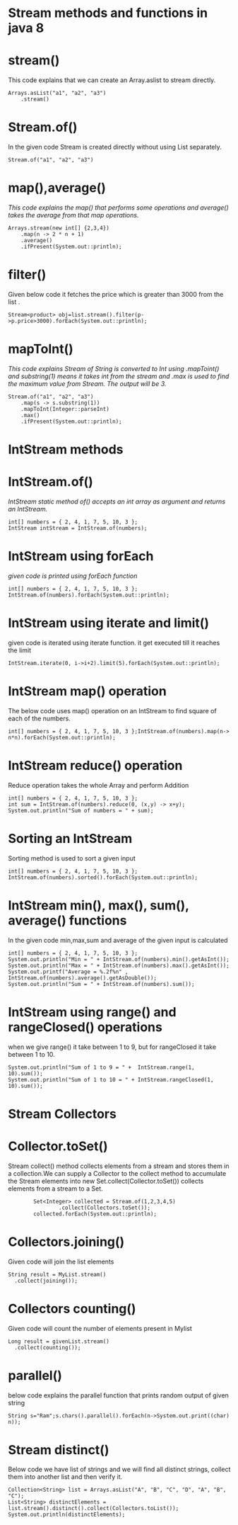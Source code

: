 # Stream methods and functions in java 8
# stream()
This code explains that we can create an Array.aslist to stream directly.
``````
Arrays.asList("a1", "a2", "a3")
    .stream()
``````
# Stream.of()
In the given code Stream is created directly without using List separately.
``````
Stream.of("a1", "a2", "a3")
``````
# map(),average()
*This code explains the map() that performs some operations and average() takes the average from that map operations.*
``````
Arrays.stream(new int[] {2,3,4})
    .map(n -> 2 * n + 1)
    .average()
    .ifPresent(System.out::println);
``````
# filter()
Given below code it fetches the price which is greater than 3000 from the list .
``````
Stream<product> obj=list.stream().filter(p->p.price>3000).forEach(System.out::println);
``````
# mapToInt()
*This code explains Stream of String is converted to Int using .mapToint() and substring(1) means it takes int from the stream and .max is used to find the maximum value from Stream. The output will be 3.*
``````
Stream.of("a1", "a2", "a3")
    .map(s -> s.substring(1))
    .mapToInt(Integer::parseInt)
    .max()
    .ifPresent(System.out::println);
``````
# IntStream methods
# IntStream.of()
 *IntStream static method of() accepts an int array as argument and returns an IntStream.*

 ```````
 int[] numbers = { 2, 4, 1, 7, 5, 10, 3 };
 IntStream intStream = IntStream.of(numbers);
```````


# IntStream using forEach
*given code is printed using forEach function*
``````
int[] numbers = { 2, 4, 1, 7, 5, 10, 3 };
IntStream.of(numbers).forEach(System.out::println);
``````

# IntStream using iterate and limit()
given code is iterated using iterate function. it get executed till it reaches the limit
``````
IntStream.iterate(0, i->i+2).limit(5).forEach(System.out::println);
``````
# IntStream map() operation
The below code uses map() operation on an IntStream to find square of each of the numbers.
``````
int[] numbers = { 2, 4, 1, 7, 5, 10, 3 };IntStream.of(numbers).map(n-> n*n).forEach(System.out::println);
``````

# IntStream reduce() operation
Reduce operation takes the whole Array and perform Addition
``````
int[] numbers = { 2, 4, 1, 7, 5, 10, 3 };
int sum = IntStream.of(numbers).reduce(0, (x,y) -> x+y);
System.out.println("Sum of numbers = " + sum);
``````
# Sorting an IntStream
Sorting method is used to sort a given input
``````
int[] numbers = { 2, 4, 1, 7, 5, 10, 3 };
IntStream.of(numbers).sorted().forEach(System.out::println);
``````
# IntStream min(), max(), sum(), average() functions
In the given code min,max,sum and average of the given input is calculated
``````
int[] numbers = { 2, 4, 1, 7, 5, 10, 3 };
System.out.println("Min = " + IntStream.of(numbers).min().getAsInt());
System.out.println("Max = " + IntStream.of(numbers).max().getAsInt());
System.out.printf("Average = %.2f%n" , IntStream.of(numbers).average().getAsDouble());
System.out.println("Sum = " + IntStream.of(numbers).sum());
``````
# IntStream using range() and rangeClosed() operations
when we give range() it take between 1 to 9, but for rangeClosed it take between 1 to 10.
``````
System.out.println("Sum of 1 to 9 = " +  IntStream.range(1, 10).sum());
System.out.println("Sum of 1 to 10 = " + IntStream.rangeClosed(1, 10).sum());
``````
# Stream Collectors
# Collector.toSet()
Stream collect() method collects elements from a stream and stores them in a collection.We can supply a Collector to the collect method to accumulate the Stream elements into new Set.collect(Collector.toSet()) collects elements from a stream to a Set.
``````
        Set<Integer> collected = Stream.of(1,2,3,4,5)
                .collect(Collectors.toSet());
        collected.forEach(System.out::println);
``````
# Collectors.joining()
Given code will join the list elements

``````
String result = MyList.stream()
  .collect(joining());
``````
# Collectors counting()
Given code will count the number of elements present in Mylist
``````
Long result = givenList.stream()
  .collect(counting());
``````
# parallel()
below code explains the parallel function that prints random output of given string
``````
String s="Ram";s.chars().parallel().forEach(n->System.out.print((char) n));
``````
# Stream distinct()
Below code we have list of strings and we will find all distinct strings, collect them into another list and then verify it.
```````
Collection<String> list = Arrays.asList("A", "B", "C", "D", "A", "B", "C");
List<String> distinctElements = list.stream().distinct().collect(Collectors.toList());
System.out.println(distinctElements);
 ```````